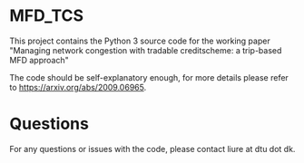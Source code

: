 # MFD_TCS
This project contains the Python 3 source code for the working paper "Managing network congestion with tradable creditscheme: a trip-based MFD approach"

The code should be self-explanatory enough, for more details please refer to https://arxiv.org/abs/2009.06965.

# Questions
For any questions or issues with the code, please contact liure at dtu dot dk.
